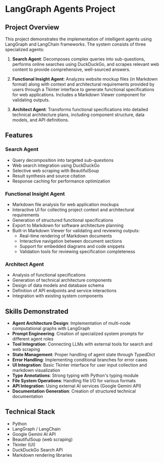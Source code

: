 # LangGraph Agents Project

## Project Overview

This project demonstrates the implementation of intelligent agents using LangGraph and LangChain frameworks. The system consists of three specialized agents:

1. **Search Agent**: Decomposes complex queries into sub-questions, performs online searches using DuckDuckGo, and scrapes relevant web content to provide comprehensive, well-sourced answers.

2. **Functional Insight Agent**: Analyzes website mockup files (in Markdown format) along with context and architectural requirements provided by users through a Tkinter interface to generate functional specifications for web applications. Includes a Markdown Viewer component for validating outputs.

3. **Architect Agent**: Transforms functional specifications into detailed technical architecture plans, including component structure, data models, and API definitions.

## Features

### Search Agent
- Query decomposition into targeted sub-questions
- Web search integration using DuckDuckGo
- Selective web scraping with BeautifulSoup
- Result synthesis and source citation
- Response caching for performance optimization

### Functional Insight Agent
- Markdown file analysis for web application mockups
- Interactive UI for collecting project context and architectural requirements
- Generation of structured functional specifications
- Export to Markdown for software architecture planning
- Built-in Markdown Viewer for validating and reviewing outputs:
  - Real-time rendering of Markdown documents
  - Interactive navigation between document sections
  - Support for embedded diagrams and code snippets
  - Validation tools for reviewing specification completeness

### Architect Agent
- Analysis of functional specifications
- Generation of technical architecture components
- Design of data models and database schema
- Definition of API endpoints and service interactions
- Integration with existing system components

## Skills Demonstrated

- **Agent Architecture Design**: Implementation of multi-node computational graphs with LangGraph
- **Prompt Engineering**: Creation of specialized system prompts for different agent roles
- **Tool Integration**: Connecting LLMs with external tools for search and web scraping
- **State Management**: Proper handling of agent state through TypedDict
- **Error Handling**: Implementing conditional branches for error cases
- **UI Integration**: Basic Tkinter interface for user input collection and markdown visualization
- **Type Annotations**: Strong typing with Python's typing module
- **File System Operations**: Handling file I/O for various formats
- **API Integration**: Using external AI services (Google Gemini API)
- **Documentation Generation**: Creation of structured technical documentation

## Technical Stack

- Python
- LangGraph / LangChain
- Google Gemini AI API
- BeautifulSoup (web scraping)
- Tkinter (UI)
- DuckDuckGo Search API
- Markdown rendering libraries

